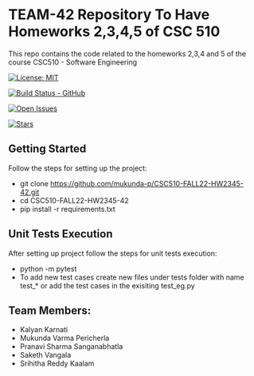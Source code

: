 # TEAM-42 Repository To Have Homeworks 2,3,4,5 of CSC 510 
This repo contains the code related to the homeworks 2,3,4 and 5 of the course CSC510 - Software Engineering

[![License: MIT](https://img.shields.io/badge/License-MIT-blue.svg)](https://opensource.org/licenses/MIT)
<!----->
[![Build Status - GitHub](https://github.com/mukunda-p/CSC510-FALL22-HW2345-42/actions/workflows/python-app.yml/badge.svg)](https://github.com/mukunda-pCSC510-FALL22-HW2345-42/actions/workflows/python-app.yml)
<!----->
[![Open Issues](https://img.shields.io/github/issues/mukunda-p/CSC510-FALL22-HW2345-42)](https://github.com/mukunda-p/CSC510-FALL22-HW2345-42/issues)
<!----->
[![Stars](https://img.shields.io/github/forks/mukunda-p/CSC510-FALL22-HW2345-42)](https://github.com/mukunda-p/CSC510-FALL22-HW2345-42/network/members)
<!----->

## Getting Started
Follow the steps for setting up the project:
- git clone https://github.com/mukunda-p/CSC510-FALL22-HW2345-42.git
- cd CSC510-FALL22-HW2345-42
- pip install -r requirements.txt
    
## Unit Tests Execution
After setting up project follow the steps for unit tests execution:
- python -m pytest
- To add new test cases create new files under tests folder with name test_* or add the test cases in the exisiting test_eg.py

## Team Members:
- Kalyan Karnati
- Mukunda Varma Pericherla
- Pranavi Sharma Sanganabhatla
- Saketh Vangala
- Srihitha Reddy Kaalam
